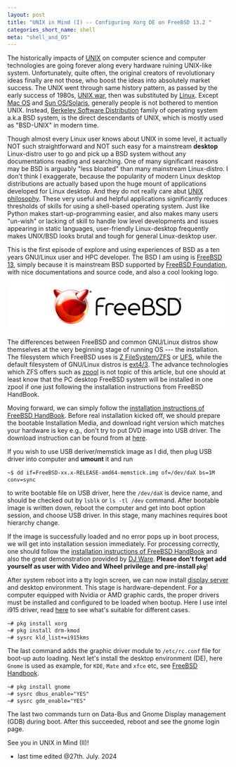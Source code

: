 ```yaml
---
layout: post
title: "UNIX in Mind (I) -- Configuring Xorg DE on FreeBSD 13.2 "
categories_short_name: shell
meta: "shell_and_OS"
---
```


The historically impacts of [UNIX](https://en.wikipedia.org/wiki/Unix) on computer science and computer technologies are going forever along every hardware ruining UNIX-like system. 
Unfortunately, quite often, the original creators of revolutionary ideas finally are not those, who boost the ideas into absolutely market success. The UNIX went through same history pattern,
as passed by the early success of 1980s, [UNIX war](https://en.wikipedia.org/wiki/Unix_wars), then was substituted by [Linux](https://en.wikipedia.org/wiki/Linux). Except [Mac OS](https://en.wikipedia.org/wiki/MacOS) and [Sun OS/Solaris](https://en.wikipedia.org/wiki/Oracle_Solaris), generally people is not bothered to mention UNIX. Instead, [Berkeley Software Distribution](https://en.wikipedia.org/wiki/Berkeley_Software_Distribution) family of operating system a.k.a BSD system, is the direct descendants of UNIX, which is mostly used as "BSD-UNIX" in modern time.

Though almost every Linux user knows about UNIX in some level, it actually NOT such straightforward and NOT such easy for a mainstream **desktop** Linux-distro user to go and pick up a BSD system without any documentations reading and searching. One of many significant reasons may be BSD is arguably "less bloated" than many mainstream Linux-distro. I don't think I exaggerate, because the popularity of modern Linux desktop distributions are actually based upon the huge mount of applications developed for Linux desktop. And they do not really care abut [UNIX philosophy](https://en.wikipedia.org/wiki/Unix_philosophy#Origin). These very useful and helpful applications significantly reduces thresholds of skills for using a shell-based operating system. Just like Python makes start-up-programming easier, and also makes many users "un-wish" or lacking of skill to handle low level developments and issues appearing in static languages, user-friendly Linux-desktop frequently makes UNIX/BSD looks brutal and tough for general Linux-desktop user.

This is the first episode of explore and using experiences of BSD as a ten years GNU/Linux user and HPC developer.
The BSD I am using is [FreeBSD 13](https://www.freebsd.org/), simply because it is mainstream BSD supported by [FreeBSD Foundation](https://freebsdfoundation.org/), with nice documentations and source code, and also a cool looking logo.

<img src="/pictures/FREEBSD_Logo.png" alt="centered image" width="500" height="auto"> 

The differences between FreeBSD and common GNU/Linux distros show themselves at the very beginning stage of running OS --- the installation. The filesystem which FreeBSD uses is [Z FileSystem/ZFS](https://en.wikipedia.org/wiki/ZFS) or [UFS](https://en.wikipedia.org/wiki/Unix_File_System), while the default filesystem of GNU/Linux distros is [ext4/3](https://en.wikipedia.org/wiki/Ext4). The advance technologies which ZFS offers such as [zpool](https://docs.freebsd.org/en/books/handbook/zfs/#zfs-zpool-create) is not topic of this article, but one should at least know that the PC desktop FreeBSD system will be installed in one zpool if one just following the installation instructions from FreeBSD HandBook.

Moving forward, we can simply follow the [installation instructions of FreeBSD HandBook](https://docs.freebsd.org/en/books/handbook/bsdinstall/#bsdinstall-start). Before real installation kicked off, we should prepare the bootable Installation Media,
and download right version which matches your hardware is key e.g., don't try to put DVD image into USB driver. 
The download instruction can be found from at [here](https://docs.freebsd.org/en/books/handbook/bsdinstall/#bsdinstall-installation-media).

If you wish to use USB deriver/memstick image as I did, then plug USB driver into computer and **umount** it and run
```console
~$ dd if=FreeBSD-xx.x-RELEASE-amd64-memstick.img of=/dev/daX bs=1M conv=sync
```
to write bootable file on USB driver, here the `/dev/daX` is device name, and should be checked out by `lsblk` or `ls -tl /dev` command. After bootable image is written down, reboot the computer and get into boot option session, and choose USB driver. In this stage, many machines requires boot hierarchy change.

If the image is successfully loaded and no error pops up in boot process, we will get into installation session immediately. For processing correctly, one should follow the [installation instructions of FreeBSD HandBook](https://docs.freebsd.org/en/books/handbook/bsdinstall/#bsdinstall-start) and also the great demonstration provided by [DJ Ware](https://www.youtube.com/watch?v=O3G1v0BRjxs&list=PLWK00SLo2KcSf2X1DDZK6NS0dg_EJb9Ls). **Please don't forget add yourself as user with Video and Wheel privilege and pre-install `pkg`**!

After system reboot into a tty login screen, we can now install [display server](https://en.wikipedia.org/wiki/Windowing_system#Display_server_communications_protocols) and desktop environment. This stage is hardware-dependent. For a computer equipped with Nvidia or AMD graphic cards, the proper drivers must be installed and configured to be loaded when bootup. Here I use intel i915 driver, read [here](https://docs.freebsd.org/en/books/handbook/x11/#x-graphic-card-drivers) to see what's suitable for different cases.
```console
~# pkg install xorg 
~# pkg install drm-kmod
~# sysrc kld_list+=i915kms
```
The last command adds the graphic driver module to `/etc/rc.conf` file for boot-up auto loading. Next let's install the desktop environment (DE), here `Gnome` is used as example, for `KDE`, `Mate` and `xfce` etc, see [FreeBSD Handbook](https://docs.freebsd.org/en/books/handbook/desktop/#desktop-environments).
```console
~# pkg install gnome
~# sysrc dbus_enable="YES"
~# sysrc gdm_enable="YES"
```
The last two commands turn on Data-Bus and Gnome Display management (GDB) during boot. After this succeeded, reboot and see the gnome login page. 

See you in UNIX in Mind (II)!

- last time edited @27th. July. 2024
